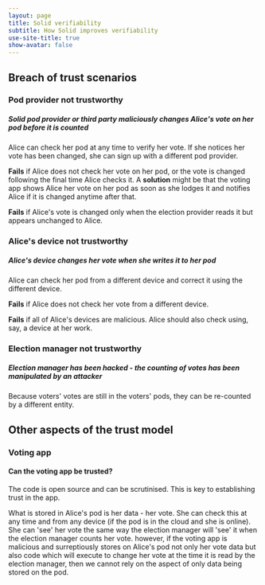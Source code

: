 ```yaml
---
layout: page
title: Solid verifiability
subtitle: How Solid improves verifiability
use-site-title: true
show-avatar: false
---
```


## Breach of trust scenarios
### Pod provider not trustworthy

##### Solid pod provider or third party maliciously changes Alice's vote on her pod before it is counted

Alice can check her pod at any time to verify her vote.  If she notices her vote has been changed, she can sign up with a different pod provider.

**Fails** if Alice does not check her vote on her pod, or the vote is changed following the final time Alice checks it. A **solution** might be that the voting app shows Alice her vote on her pod as soon as she lodges it and notifies Alice if it is changed anytime after that.

**Fails** if Alice's vote is changed only when the election provider reads it but appears unchanged to Alice.

### Alice's device not trustworthy

##### Alice's device changes her vote when she writes it to her pod

Alice can check her pod from a different device and correct it using the different device.

**Fails** if Alice does not check her vote from a different device.

**Fails** if all of Alice's devices are malicious. Alice should also check using, say, a device at her work.

### Election manager not trustworthy

##### Election manager has been hacked - the counting of votes has been manipulated by an attacker

Because voters' votes are still in the voters' pods, they can be re-counted by a different entity.

## Other aspects of the trust model

### Voting app
#### Can the voting app be trusted?

The code is open source and can be scrutinised.  This is key to establishing trust in the app. 

What is stored in Alice's pod is her data - her vote.  She can check this at any time and from any device (if the pod is in the cloud and she is online).  She can 'see' her vote the same way the election manager will 'see' it when the election manager counts her vote.  however, if the voting app is malicious and surreptiously stores on Alice's pod not only her vote data but also code which will execute to change her vote at the time it is read by the election manager, then we cannot rely on the aspect of only data being stored on the pod.  



